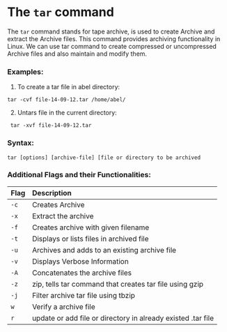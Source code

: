 # The `tar` command

The `tar` command  stands for tape archive, is used to create Archive and extract the Archive files. This command  provides archiving functionality in Linux. We can use tar command to create compressed or uncompressed Archive files and also maintain and modify them. 

### Examples:

1. To create a tar file in abel directory:

```
tar -cvf file-14-09-12.tar /home/abel/
```

2. Untars file in the current directory:

```
 tar -xvf file-14-09-12.tar
```

### Syntax:

```
tar [options] [archive-file] [file or directory to be archived
```


### Additional Flags and their Functionalities:

|**Flag**   |**Description**   |
|:---|:---|
|`-c`|Creates Archive |
|`-x`|Extract the archive |
|`-f`|Creates archive with given filename|
|`-t`|Displays or lists files in archived file |
|`-u`|Archives and adds to an existing archive file|
|`-v`|Displays Verbose Information |
|`-A`|Concatenates the archive files |
|`-z`|zip, tells tar command that creates tar file using gzip |
|`-j`|Filter archive tar file using tbzip |
|`w`| Verify a archive file |
|`r`|update or add file or directory in already existed .tar file |
